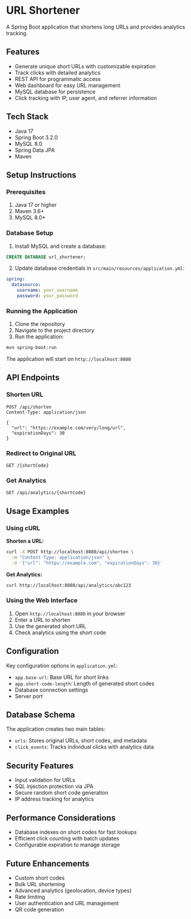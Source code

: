# URL Shortener

A Spring Boot application that shortens long URLs and provides analytics tracking.

## Features

- Generate unique short URLs with customizable expiration
- Track clicks with detailed analytics
- REST API for programmatic access
- Web dashboard for easy URL management
- MySQL database for persistence
- Click tracking with IP, user agent, and referrer information

## Tech Stack

- Java 17
- Spring Boot 3.2.0
- MySQL 8.0
- Spring Data JPA
- Maven

## Setup Instructions

### Prerequisites

1. Java 17 or higher
2. Maven 3.6+
3. MySQL 8.0+

### Database Setup

1. Install MySQL and create a database:
```sql
CREATE DATABASE url_shortener;
```

2. Update database credentials in `src/main/resources/application.yml`:
```yaml
spring:
  datasource:
    username: your_username
    password: your_password
```

### Running the Application

1. Clone the repository
2. Navigate to the project directory
3. Run the application:
```bash
mvn spring-boot:run
```

The application will start on `http://localhost:8080`

## API Endpoints

### Shorten URL
```http
POST /api/shorten
Content-Type: application/json

{
  "url": "https://example.com/very/long/url",
  "expirationDays": 30
}
```

### Redirect to Original URL
```http
GET /{shortCode}
```

### Get Analytics
```http
GET /api/analytics/{shortCode}
```

## Usage Examples

### Using cURL

**Shorten a URL:**
```bash
curl -X POST http://localhost:8080/api/shorten \
  -H "Content-Type: application/json" \
  -d '{"url": "https://example.com", "expirationDays": 30}'
```

**Get Analytics:**
```bash
curl http://localhost:8080/api/analytics/abc123
```

### Using the Web Interface

1. Open `http://localhost:8080` in your browser
2. Enter a URL to shorten
3. Use the generated short URL
4. Check analytics using the short code

## Configuration

Key configuration options in `application.yml`:

- `app.base-url`: Base URL for short links
- `app.short-code-length`: Length of generated short codes
- Database connection settings
- Server port

## Database Schema

The application creates two main tables:

- `urls`: Stores original URLs, short codes, and metadata
- `click_events`: Tracks individual clicks with analytics data

## Security Features

- Input validation for URLs
- SQL injection protection via JPA
- Secure random short code generation
- IP address tracking for analytics

## Performance Considerations

- Database indexes on short codes for fast lookups
- Efficient click counting with batch updates
- Configurable expiration to manage storage

## Future Enhancements

- Custom short codes
- Bulk URL shortening
- Advanced analytics (geolocation, device types)
- Rate limiting
- User authentication and URL management
- QR code generation